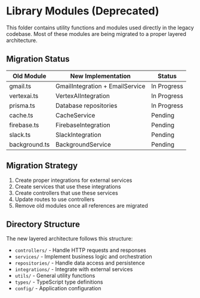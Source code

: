 # Library Modules (Deprecated)

This folder contains utility functions and modules used directly in the legacy codebase. 
Most of these modules are being migrated to a proper layered architecture.

## Migration Status

| Old Module | New Implementation | Status |
|------------|-------------------|--------|
| gmail.ts | GmailIntegration + EmailService | In Progress |
| vertexai.ts | VertexAIIntegration | In Progress |
| prisma.ts | Database repositories | In Progress |
| cache.ts | CacheService | Pending |
| firebase.ts | FirebaseIntegration | Pending |
| slack.ts | SlackIntegration | Pending |
| background.ts | BackgroundService | Pending |

## Migration Strategy

1. Create proper integrations for external services
2. Create services that use these integrations
3. Create controllers that use these services
4. Update routes to use controllers
5. Remove old modules once all references are migrated

## Directory Structure

The new layered architecture follows this structure:

- `controllers/` - Handle HTTP requests and responses
- `services/` - Implement business logic and orchestration
- `repositories/` - Handle data access and persistence
- `integrations/` - Integrate with external services
- `utils/` - General utility functions
- `types/` - TypeScript type definitions
- `config/` - Application configuration
